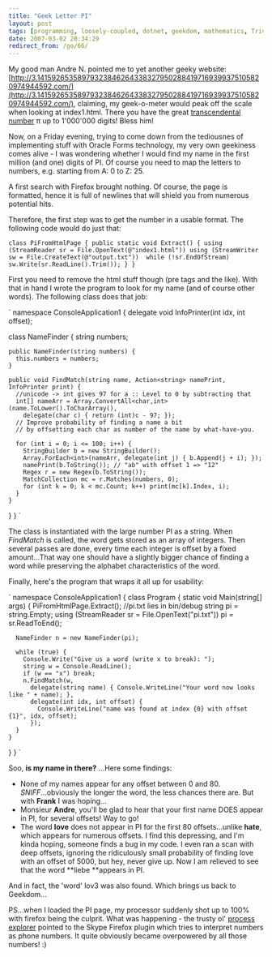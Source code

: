 ```yaml
---
title: "Geek Letter PI"
layout: post
tags: [programming, loosely-coupled, dotnet, geekdom, mathematics, TrivadisContent]
date: 2007-03-02 20:34:29
redirect_from: /go/66/
---
```


My good man Andre N. pointed me to yet another geeky website:
[http://3.141592653589793238462643383279502884197169399375105820974944592.com/](http://3.141592653589793238462643383279502884197169399375105820974944592.com/),
claiming, my geek-o-meter would peak off the scale when looking at index1.html. There you have the great [transcendental number](http://en.wikipedia.org/wiki/Transcendental_number) &pi; up to 1'000'000 digits! Bless him!

Now, on a Friday evening, trying to come down from the tediousnes of implementing stuff with Oracle Forms technology, my very own geekiness comes alive - I was wondering whether I would find my name in the first million (and one) digits of PI. Of course you need to map the letters to numbers, e.g. starting from A: 0 to Z: 25.

A first search with Firefox brought nothing. Of course, the page is formatted, hence it is full of newlines that will shield you from numerous potential hits.

Therefore, the first step was to get the number in a usable format. The following code would do just that:

`
  class PiFromHtmlPage {
    public static void Extract() {
      using (StreamReader sr = File.OpenText(@"index1.html"))
        using (StreamWriter sw = File.CreateText(@"output.txt")) 
          while (!sr.EndOfStream) sw.Write(sr.ReadLine().Trim());
    }
  }
`

First you need to remove the html stuff though (pre tags and the like).
With that in hand I wrote the program to look for my name (and of course other words). The following class does that job:

`
namespace ConsoleApplication1 {
  delegate void InfoPrinter(int idx, int offset);

  class NameFinder {
    string numbers;

    public NameFinder(string numbers) {
      this.numbers = numbers;
    }

    public void FindMatch(string name, Action<string> namePrint, InfoPrinter print) {
      //unicode -> int gives 97 for a :: Level to 0 by subtracting that
      int[] nameArr = Array.ConvertAll<char,int>(name.ToLower().ToCharArray(), 
        delegate(char c) { return (int)c - 97; });
      // Improve probability of finding a name a bit
      // by offsetting each char as number of the name by what-have-you.

      for (int i = 0; i <= 100; i++) {
        StringBuilder b = new StringBuilder();
        Array.ForEach<int>(nameArr, delegate(int j) { b.Append(j + i); });
        namePrint(b.ToString()); // "ab" with offset 1 => "12"
        Regex r = new Regex(b.ToString());
        MatchCollection mc = r.Matches(numbers, 0);
        for (int k = 0; k < mc.Count; k++) print(mc[k].Index, i);
      }
    }
  }
}
`

The class is instantiated with the large number PI as a string. When _FindMatch_ is called, the word gets stored as an array of integers. Then several passes are done, every time each integer is offset by a fixed amount...That way one should have a slightly bigger chance of finding a word while preserving the alphabet characteristics of the word.

Finally, here's the program that wraps it all up for usability:

`
namespace ConsoleApplication1 {
  class Program {
    static void Main(string[] args) {
      PiFromHtmlPage.Extract();
      //pi.txt lies in bin/debug
      string pi = string.Empty;
      using (StreamReader sr = File.OpenText("pi.txt"))
        pi = sr.ReadToEnd();

      NameFinder n = new NameFinder(pi);

      while (true) {
        Console.Write("Give us a word (write x to break): ");
        string w = Console.ReadLine();
        if (w == "x") break;
        n.FindMatch(w,
          delegate(string name) { Console.WriteLine("Your word now looks like " + name); },
          delegate(int idx, int offset) {
            Console.WriteLine("name was found at index {0} with offset {1}", idx, offset);
          });
      }
    }
  }
}
`

Soo, **is my name in there?** ...Here some findings:

*   None of my names appear for any offset between 0 and 80. *SNIFF*...obviously the longer the word, the less chances there are. But with **Frank** I was hoping...
*   Monsieur **Andre**, you'll be glad to hear that your first name DOES appear in PI, for several offsets! Way to go!
*   The word **love** does not appear in PI for the first 80 offsets...unlike **hate**, which appears for numerous offsets. I find this depressing, and I'm kinda hoping, someone finds a bug in my code. I even ran a scan with deep offsets, ignoring the ridiculously small probability of finding love with an offset of 5000, but hey, never give up. Now I am relieved to see that the word **liebe **appears in PI.

And in fact, the 'word' lov3 was also found. Which brings us back to Geekdom...

PS...when I loaded the PI page, my processor suddenly shot up to 100% with firefox being the culprit. What was happening - the trusty ol' [process explorer](http://www.microsoft.com/technet/sysinternals/utilities/ProcessExplorer.mspx) pointed to the Skype Firefox plugin which tries to interpret numbers as phone numbers. It quite obviously became overpowered by all those numbers! :)